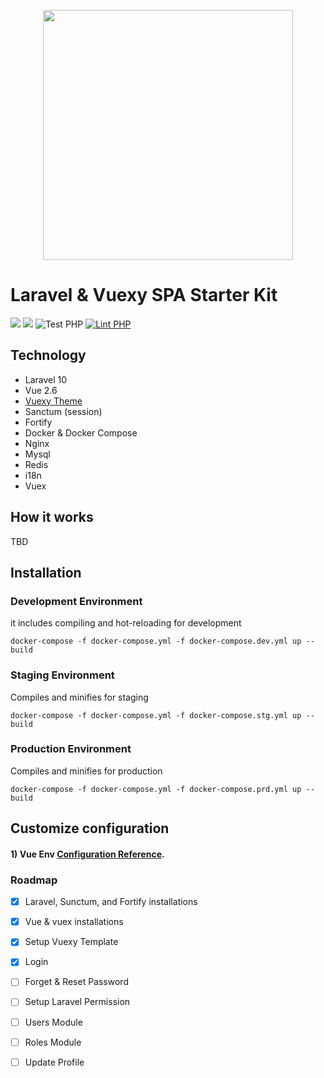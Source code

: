 <p align="center">
  <img src="https://laravelvuespa.com/preview-dark.png" width="400" />
</p>

# Laravel & Vuexy SPA Starter Kit
[![](https://img.shields.io/badge/vue.js-v2.6-04C690.svg)](https://vuejs.org/)
[![](https://img.shields.io/badge/Laravel-v10.0-ff2e21.svg)](https://laravel.com)
![Test PHP](https://github.com/fumeapp/laranuxt/workflows/Test%20PHP/badge.svg)
[![Lint PHP](https://github.com/fumeapp/laranuxt/actions/workflows/lint-php.yml/badge.svg)](https://github.com/fumeapp/laranuxt/actions/workflows/lint-php.yml)

## Technology
- Laravel 10
- Vue 2.6
- [Vuexy Theme](https://themeforest.net/item/vuexy-vuejs-html-laravel-admin-dashboard-template/23328599)
- Sanctum (session)
- Fortify
- Docker & Docker Compose
- Nginx
- Mysql
- Redis
- i18n
- Vuex

## How it works
TBD

## Installation
### Development Environment
it includes compiling and hot-reloading for development
```
docker-compose -f docker-compose.yml -f docker-compose.dev.yml up --build
```

### Staging Environment
Compiles and minifies for staging
```
docker-compose -f docker-compose.yml -f docker-compose.stg.yml up --build
```

### Production Environment
Compiles and minifies for production
```
docker-compose -f docker-compose.yml -f docker-compose.prd.yml up --build
```

## Customize configuration
#### 1) Vue Env [Configuration Reference](https://cli.vuejs.org/config/).


### Roadmap
* [x] Laravel, Sunctum, and Fortify installations
* [x] Vue & vuex installations
* [x] Setup Vuexy Template
* [x] Login
* [ ] Forget & Reset Password
* [ ] Setup Laravel Permission
* [ ] Users Module
* [ ] Roles Module
* [ ] Update Profile

